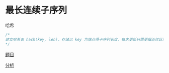 # 最长连续子序列

哈希

```cpp
/*
建立哈希表 hash(key, len)，存储以 key 为端点得子序列长度，每次更新只需更细连续区间端点的值
*/
```

[题目](https://leetcode.com/problems/longest-consecutive-sequence/)

[分析](https://www.youtube.com/watch?v=rc2QdQ7U78I)